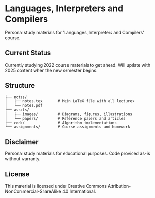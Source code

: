 # Languages, Interpreters and Compilers

Personal study materials for 'Languages, Interpreters and Compilers' course.


## Current Status

Currently studying 2022 course materials to get ahead. 
Will update with 2025 content when the new semester begins.


## Structure

```
├── notes/
│   ├── notes.tex       # Main LaTeX file with all lectures  
│   └── notes.pdf
├── assets/
│   ├── images/         # Diagrams, figures, illustrations
│   └── papers/         # Reference papers and articles
├── code/               # Algorithm implementations
└── assignments/        # Course assignments and homework
```


## Disclaimer

Personal study materials for educational purposes.
Code provided as-is without warranty.


## License

This material is licensed under Creative Commons Attribution-NonCommercial-ShareAlike 4.0 International.

